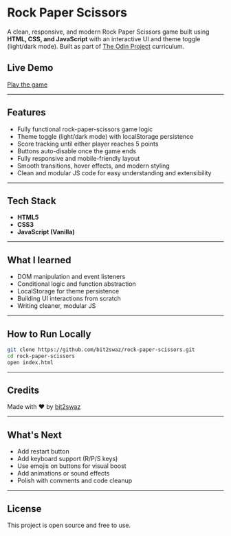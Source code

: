 # Rock Paper Scissors

A clean, responsive, and modern Rock Paper Scissors game built using **HTML, CSS, and JavaScript** with an interactive UI and theme toggle (light/dark mode). Built as part of [The Odin Project](https://www.theodinproject.com) curriculum.

## Live Demo
[Play the game](https://bit2swaz.github.io/rock-paper-scissors/)

---

## Features
- Fully functional rock-paper-scissors game logic
- Theme toggle (light/dark mode) with localStorage persistence
- Score tracking until either player reaches 5 points
- Buttons auto-disable once the game ends
- Fully responsive and mobile-friendly layout
- Smooth transitions, hover effects, and modern styling
- Clean and modular JS code for easy understanding and extensibility

---

## Tech Stack
- **HTML5**
- **CSS3**
- **JavaScript (Vanilla)**

---

## What I learned
- DOM manipulation and event listeners
- Conditional logic and function abstraction
- LocalStorage for theme persistence
- Building UI interactions from scratch
- Writing cleaner, modular JS

---

## How to Run Locally
```bash
git clone https://github.com/bit2swaz/rock-paper-scissors.git
cd rock-paper-scissors
open index.html
```

---

## Credits
Made with ❤ by [bit2swaz](https://www.github.com/bit2swaz/)

---

## What's Next
- Add restart button
- Add keyboard support (R/P/S keys)
- Use emojis on buttons for visual boost
- Add animations or sound effects
- Polish with comments and code cleanup

---

## License
This project is open source and free to use.